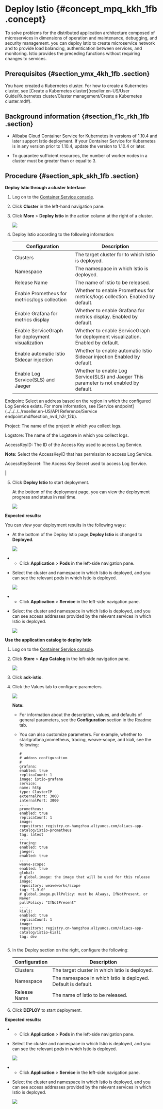 # Deploy Istio {#concept_mpq_kkh_1fb .concept}

To solve problems for the distributed application architecture composed of microservices in dimensions of operation and maintenance, debugging, and security management. you can deploy Istio to create microservice network and to provide load balancing, authentication between services, and monitoring. Istio provides the preceding functions without requiring changes to services.

## Prerequisites {#section_ymx_4kh_1fb .section}

You have created a Kubernetes cluster. For how to create a Kubernetes cluster, see [Create a Kubernetes cluster](reseller.en-US/User Guide/Kubernetes cluster/Cluster management/Create a Kubernetes cluster.md#).

## Background information {#section_f1c_rkh_1fb .section}

-   Alibaba Cloud Container Service for Kubernetes in versions of 1.10.4 and later support Istio deployment. If your Container Service for Kubernetes is in any version prior to 1.10.4, update the version to 1.10.4 or later.

-   To guarantee sufficient resources, the number of worker nodes in a cluster must be greater than or equal to 3.


## Procedure {#section_spk_skh_1fb .section}

**Deploy Istio through a cluster Interface**

1.  Log on to the [Container Service console](https://partners-intl.console.aliyun.com/#/cs).
2.  Click **Cluster** in the left-hand navigation pane.
3.  Click **More** \> **Deploy Istio** in the action column at the right of a cluster.

    ![](http://static-aliyun-doc.oss-cn-hangzhou.aliyuncs.com/assets/img/20172/154025847611255_en-US.png)

4.  Deploy Istio according to the following information:

    |Configuration|Description|
    |-------------|-----------|
    |Clusters|The target cluster for to which Istio is deployed.|
    |Namespace|The namespace in which Istio is deployed.|
    |Release Name|The name of Istio to be released.|
    |Enable Prometheus for metrics/logs collection|Whether to enable Prometheus for metrics/logs collection. Enabled by default.|
    |Enable Grafana for metrics display|Whether to enable Grafana for metrics display. Enabled by default.|
    |Enable ServiceGraph for deployment visualization|Whether to enable ServiceGraph for deployment visualization. Enabled by default.|
    |Enable automatic Istio Sidecar injection|Whether to enable automatic Istio Sidecar injection Enabled by default.|
    |Enable Log Service\(SLS\) and Jaeger| Whether to enable Log Service\(SLS\) and Jaeger This parameter is not enabled by default.

 Endpoint: Select an address based on the region in which the configured Log Service exists. For more information, see [Service endpoint](../../../../reseller.en-US/API Reference/Service endpoint.md#section_nv4_h2r_12b).

 Project: The name of the project in which you collect logs.

 Logstore: The name of the Logstore in which you collect logs.

 AccessKeyID: The ID of the Access Key used to access Log Service.

**Note:** Select the AccessKeyID that has permission to access Log Service.

 AccessKeySecret: The Access Key Secret used to access Log Service.

 |

5.  Click **Deploy Istio** to start deployment.

    At the bottom of the deployment page, you can view the deployment progress and status in real time.

    ![](http://static-aliyun-doc.oss-cn-hangzhou.aliyuncs.com/assets/img/20172/154025847611256_en-US.png)


**Expected results:**

You can view your deployment results in the following ways:

-   At the bottom of the Deploy Istio page,**Deploy Istio** is changed to **Deployed**.

    ![](http://static-aliyun-doc.oss-cn-hangzhou.aliyuncs.com/assets/img/20172/154025847611257_en-US.png)

-   -   Click **Application** \> **Pods** in the left-side navigation pane.
-   Select the cluster and namespace in which Istio is deployed, and you can see the relevant pods in which Istio is deployed.

    ![](http://static-aliyun-doc.oss-cn-hangzhou.aliyuncs.com/assets/img/20172/154025847611258_en-US.png)

-   -   Click **Application** \> **Service** in the left-side navigation pane.
-   Select the cluster and namespace in which Istio is deployed, and you can see access addresses provided by the relevant services in which Istio is deployed.

    ![](http://static-aliyun-doc.oss-cn-hangzhou.aliyuncs.com/assets/img/20172/154025847611259_en-US.png)


**Use the application catalog to deploy Istio**

1.  Log on to the [Container Service console](https://partners-intl.console.aliyun.com/#/cs).
2.  Click **Store** \> **App Catalog** in the left-side navigation pane.

    ![](http://static-aliyun-doc.oss-cn-hangzhou.aliyuncs.com/assets/img/20172/154025847711260_en-US.png)

3.  Click **ack-istio**.
4.  Click the Values tab to configure parameters.

    ![](http://static-aliyun-doc.oss-cn-hangzhou.aliyuncs.com/assets/img/20172/154025847712560_en-US.png)

    **Note:** 

    -   For information about the description, values, and defaults of general parameters, see the **Configuration** section in the Readme tab.
    -   You can also customize parameters. For example, whether to startgrafana,prometheus, tracing, weave-scope, and kiali, see the following:

        ```
        #
        # addons configuration
        #
        grafana:
        enabled: true
        replicaCount: 1
        image: istio-grafana
        service:
        name: http
        type: ClusterIP
        externalPort: 3000
        internalPort: 3000
        ....
        prometheus:
        enabled: true
        replicaCount: 1
        image:
        repository: registry.cn-hangzhou.aliyuncs.com/aliacs-app-catalog/istio-prometheus
        tag: latest
        ....
        tracing:
        enabled: true
        jaeger:
        enabled: true
        ....
        weave-scope:
        enabled: true
        global:
        # global.image: the image that will be used for this release
        image:
        repository: weaveworks/scope
        tag: "1.9.0"
        # global.image.pullPolicy: must be Always, IfNotPresent, or Never
        pullPolicy: "IfNotPresent"
        ....
        kiali:
        enabled: true
        replicaCount: 1
        image:
        repository: registry.cn-hangzhou.aliyuncs.com/aliacs-app-catalog/istio-kiali
        tag: dev
        
        
        ```

5.  In the Deploy section on the right, configure the following:

    |Configuration|Description |
    |-------------|------------|
    |Clusters|The target cluster in which Istio is deployed.|
    |Namespace|The namespace in which Istio is deployed. Default is default.|
    |Release Name|The name of Istio to be released.|

6.  Click **DEPLOY** to start deployment.

**Expected results:**

-   -   Click **Application** \> **Pods** in the left-side navigation pane.
-   Select the cluster and namespace in which Istio is deployed, and you can see the relevant pods in which Istio is deployed.

    ![](http://static-aliyun-doc.oss-cn-hangzhou.aliyuncs.com/assets/img/20172/154025847611258_en-US.png)

-   -   Click **Application** \> **Service** in the left-side navigation pane.
-   Select the cluster and namespace in which Istio is deployed, and you can see access addresses provided by the relevant services in which Istio is deployed.

    ![](http://static-aliyun-doc.oss-cn-hangzhou.aliyuncs.com/assets/img/20172/154025847611259_en-US.png)


